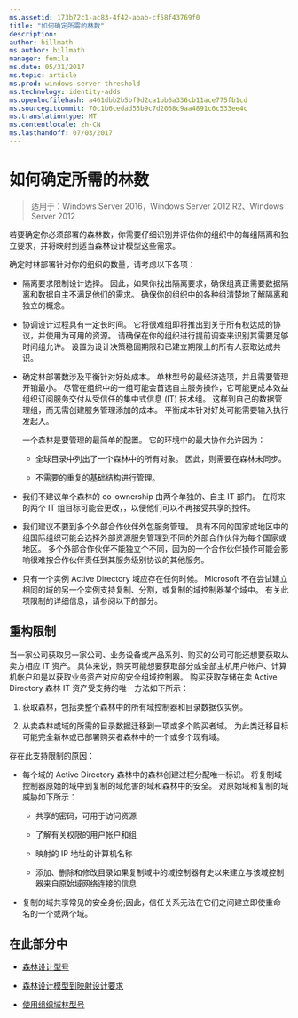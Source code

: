 ```yaml
---
ms.assetid: 173b72c1-ac83-4f42-abab-cf58f43769f0
title: "如何确定所需的林数"
description: 
author: billmath
ms.author: billmath
manager: femila
ms.date: 05/31/2017
ms.topic: article
ms.prod: windows-server-threshold
ms.technology: identity-adds
ms.openlocfilehash: a461dbb2b5bf9d2ca1bb6a336cb11ace775fb1cd
ms.sourcegitcommit: 70c1b6cedad55b9c7d2068c9aa4891c6c533ee4c
ms.translationtype: MT
ms.contentlocale: zh-CN
ms.lasthandoff: 07/03/2017
---
```

# <a name="determining-the-number-of-forests-required"></a>如何确定所需的林数

>适用于：Windows Server 2016，Windows Server 2012 R2、Windows Server 2012

若要确定你必须部署的森林数，你需要仔细识别并评估你的组织中的每组隔离和独立要求，并将映射到适当森林设计模型这些需求。  
  
确定时林部署针对你的组织的数量，请考虑以下各项：  
  
-   隔离要求限制设计选择。 因此，如果你找出隔离要求，确保组真正需要数据隔离和数据自主不满足他们的需求。 确保你的组织中的各种组清楚地了解隔离和独立的概念。  
  
-   协调设计过程具有一定长时间。 它将很难组即将推出到关于所有权达成的协议，并使用为可用的资源。 请确保在你的组织进行提前调查来识别其需要足够时间组允许。 设置为设计决策稳固期限和已建立期限上的所有人获取达成共识。  
  
-   确定林部署数涉及平衡针对好处成本。 单林型号的最经济选项，并且需要管理开销最小。 尽管在组织中的一组可能会首选自主服务操作，它可能更成本效益组织订阅服务交付从受信任的集中式信息 (IT) 技术组。 这样到自己的数据管理组，而无需创建服务管理添加的成本。 平衡成本针对好处可能需要输入执行发起人。  
  
    一个森林是要管理的最简单的配置。 它的环境中的最大协作允许因为：  
  
    -   全球目录中列出了一个森林中的所有对象。 因此，则需要在森林未同步。  
  
    -   不需要的重复的基础结构进行管理。  
  
-   我们不建议单个森林的 co-ownership 由两个单独的、自主 IT 部门。 在将来的两个 IT 组目标可能会更改，，以便他们可以不再接受共享的控件。  
  
-   我们建议不要到多个外部合作伙伴外包服务管理。 具有不同的国家或地区中的组国际组织可能会选择外部资源服务管理到不同的外部合作伙伴为每个国家或地区。 多个外部合作伙伴不能独立个不同，因为的一个合作伙伴操作可能会影响很难按合作伙伴责任到其服务级别协议的其他服务。  
  
-   只有一个实例 Active Directory 域应存在任何时候。 Microsoft 不在尝试建立相同的域的另一个实例支持复制、分割，或复制的域控制器某个域中。 有关此项限制的详细信息，请参阅以下的部分。  
  
## <a name="restructuring-limitations"></a>重构限制  
当一家公司获取另一家公司、业务设备或产品系列、购买的公司可能还想要获取从卖方相应 IT 资产。 具体来说，购买可能想要获取部分或全部主机用户帐户、计算机帐户和是以获取业务资产对应的安全组域控制器。 购买获取存储在卖 Active Directory 森林 IT 资产受支持的唯一方法如下所示：  
  
1.  获取森林，包括卖整个森林中的所有域控制器和目录数据仅实例。  
  
2.  从卖森林或域的所需的目录数据迁移到一项或多个购买者域。 为此类迁移目标可能完全新林或已部署购买者森林中的一个或多个现有域。  
  
存在此支持限制的原因：  
  
-   每个域的 Active Directory 森林中的森林创建过程分配唯一标识。 将复制域控制器原始的域中到复制的域危害的域和森林中的安全。 对原始域和复制的域威胁如下所示：  
  
    -   共享的密码，可用于访问资源  
  
    -   了解有关权限的用户帐户和组  
  
    -   映射的 IP 地址的计算机名称  
  
    -   添加、删除和修改目录如果复制域中的域控制器有史以来建立与该域控制器来自原始域网络连接的信息  
  
-   复制的域共享常见的安全身份;因此，信任关系无法在它们之间建立即使重命名的一个或两个域。  
  
## <a name="in-this-section"></a>在此部分中  
  
-   [森林设计型号](https://technet.microsoft.com/library/cc770439.aspx)  
  
-   [森林设计模型到映射设计要求](Forest-Design-Models.md)  
  
-   [使用组织域林型号](../../ad-ds/plan/Using-the-Organizational-Domain-Forest-Model.md)  
  



